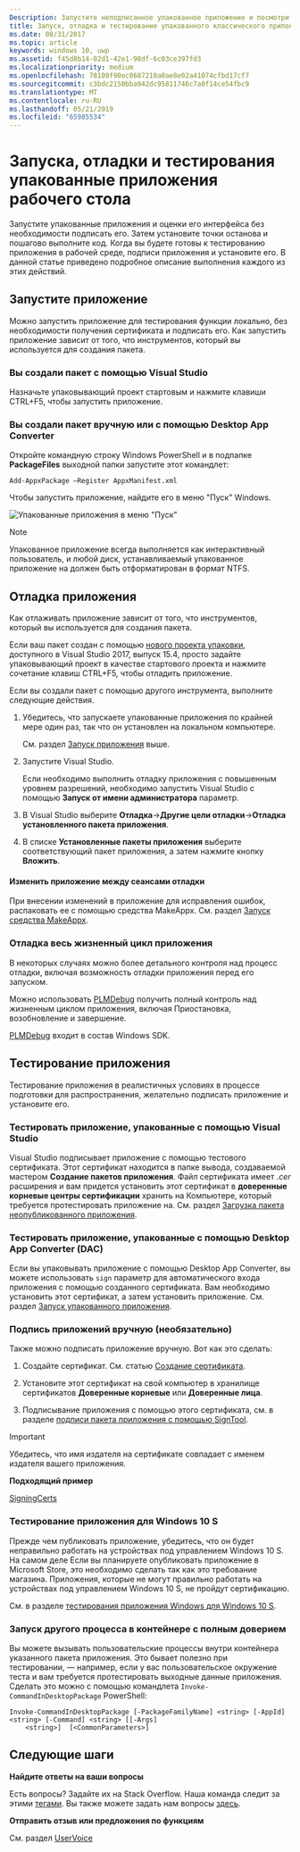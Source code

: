 ```yaml
---
Description: Запустите неподписанное упакованное приложение и посмотрите, как оно выглядит. Затем установите точки останова и пошагово выполните код. Когда будете готовы протестировать приложение в рабочей среде, подпишите его, а затем установите.
title: Запуск, отладка и тестирование упакованного классического приложения (мост для классических приложений)
ms.date: 08/31/2017
ms.topic: article
keywords: windows 10, uwp
ms.assetid: f45d8b14-02d1-42e1-98df-6c03ce397fd3
ms.localizationpriority: medium
ms.openlocfilehash: 78109f90ec0687210a0ae8e02a41074cfbd17cf7
ms.sourcegitcommit: c3bdc2150bba942dc95811746c7a0f14ce54fbc9
ms.translationtype: MT
ms.contentlocale: ru-RU
ms.lasthandoff: 05/21/2019
ms.locfileid: "65985534"
---
```

# <a name="run-debug-and-test-a-packaged-desktop-application"></a>Запуска, отладки и тестирования упакованные приложения рабочего стола

Запустите упакованные приложения и оценки его интерфейса без необходимости подписать его. Затем установите точки останова и пошагово выполните код. Когда вы будете готовы к тестированию приложения в рабочей среде, подписи приложения и установите его. В данной статье приведено подробное описание выполнения каждого из этих действий.

<a id="run-app" />

## <a name="run-your-application"></a>Запустите приложение

Можно запустить приложение для тестирования функции локально, без необходимости получения сертификата и подписать его. Как запустить приложение зависит от того, что инструментов, который вы используется для создания пакета.

### <a name="you-created-the-package-by-using-visual-studio"></a>Вы создали пакет с помощью Visual Studio

Назначьте упаковывающий проект стартовым и нажмите клавиши CTRL+F5, чтобы запустить приложение.

### <a name="you-created-the-package-manually-or-by-using-the-desktop-app-converter"></a>Вы создали пакет вручную или с помощью Desktop App Converter

Откройте командную строку Windows PowerShell и в подпапке **PackageFiles** выходной папки запустите этот командлет:

```
Add-AppxPackage –Register AppxManifest.xml
```
Чтобы запустить приложение, найдите его в меню "Пуск" Windows.

![Упакованные приложения в меню "Пуск"](images/converted-app-installed.png)

> [!NOTE]
> Упакованное приложение всегда выполняется как интерактивный пользователь, и любой диск, устанавливаемый упакованное приложение на должен быть отформатирован в формат NTFS.

## <a name="debug-your-app"></a>Отладка приложения

Как отлаживать приложение зависит от того, что инструментов, который вы используется для создания пакета.

Если ваш пакет создан с помощью [нового проекта упаковки](desktop-to-uwp-packaging-dot-net.md#new-packaging-project), доступного в Visual Studio 2017, выпуск 15.4, просто задайте упаковывающий проект в качестве стартового проекта и нажмите сочетание клавиш CTRL+F5, чтобы отладить приложение.

Если вы создали пакет с помощью другого инструмента, выполните следующие действия.

1. Убедитесь, что запускаете упакованные приложения по крайней мере один раз, так что он установлен на локальном компьютере.

   См. раздел [Запуск приложения](#run-app) выше.

2. Запустите Visual Studio.

   Если необходимо выполнить отладку приложения с повышенным уровнем разрешений, необходимо запустить Visual Studio с помощью **Запуск от имени администратора** параметр.

3. В Visual Studio выберите **Отладка**->**Другие цели отладки**->**Отладка установленного пакета приложения**.

4. В списке **Установленные пакеты приложения** выберите соответствующий пакет приложения, а затем нажмите кнопку **Вложить**.

#### <a name="modify-your-application-in-between-debug-sessions"></a>Изменить приложение между сеансами отладки

При внесении изменений в приложение для исправления ошибок, распаковать ее с помощью средства MakeAppx. См. раздел [Запуск средства MakeAppx](desktop-to-uwp-manual-conversion.md#make-appx).

### <a name="debug-the-entire-application-lifecycle"></a>Отладка весь жизненный цикл приложения

В некоторых случаях можно более детального контроля над процесс отладки, включая возможность отладки приложения перед его запуском.

Можно использовать [PLMDebug](https://msdn.microsoft.com/library/windows/hardware/jj680085(v=vs.85).aspx) получить полный контроль над жизненным циклом приложения, включая Приостановка, возобновление и завершение.

[PLMDebug](https://msdn.microsoft.com/library/windows/hardware/jj680085(v=vs.85).aspx) входит в состав Windows SDK.

## <a name="test-your-app"></a>Тестирование приложения

Тестирование приложения в реалистичных условиях в процессе подготовки для распространения, желательно подписать приложение и установите его.

### <a name="test-an-application-that-you-packaged-by-using-visual-studio"></a>Тестировать приложение, упакованные с помощью Visual Studio

Visual Studio подписывает приложение с помощью тестового сертификата. Этот сертификат находится в папке вывода, создаваемой мастером **Создание пакетов приложения**. Файл сертификата имеет *.cer* расширения и вам придется установить этот сертификат в **доверенные корневые центры сертификации** хранить на Компьютере, который требуется протестировать приложение на. См. раздел [Загрузка пакета неопубликованного приложения](/windows/uwp/packaging/packaging-uwp-apps.md#sideload-your-app-package).

### <a name="test-an-application-that-you-packaged-by-using-the-desktop-app-converter-dac"></a>Тестировать приложение, упакованные с помощью Desktop App Converter (DAC)

Если вы упаковывать приложение с помощью Desktop App Converter, вы можете использовать ``sign`` параметр для автоматического входа приложения с помощью созданного сертификата. Вам необходимо установить этот сертификат, а затем установить приложение. См. раздел [Запуск упакованного приложения](desktop-to-uwp-run-desktop-app-converter.md#run-app).


### <a name="manually-sign-apps-optional"></a>Подпись приложений вручную (необязательно)

Также можно подписать приложение вручную. Вот как это сделать:

1. Создайте сертификат. См. статью [Создание сертификата](/windows/uwp/packaging/create-certificate-package-signing.md).

2. Установите этот сертификат на свой компьютер в хранилище сертификатов **Доверенные корневые** или **Доверенные лица**.

3. Подписывание приложения с помощью этого сертификата, см. в разделе [подписи пакета приложения с помощью SignTool](/windows/uwp/packaging/sign-app-package-using-signtool.md).

  > [!IMPORTANT]
  > Убедитесь, что имя издателя на сертификате совпадает с именем издателя вашего приложения.

**Подходящий пример**

[SigningCerts](https://github.com/Microsoft/DesktopBridgeToUWP-Samples/tree/master/Samples/SigningCerts)


### <a name="test-your-application-for-windows-10-s"></a>Тестирование приложения для Windows 10 S

Прежде чем публиковать приложение, убедитесь, что он будет неправильно работать на устройствах под управлением Windows 10 S. На самом деле Если вы планируете опубликовать приложение в Microsoft Store, это необходимо сделать так как это требование магазина. Приложения, которые не могут правильно работать на устройствах под управлением Windows 10 S, не пройдут сертификацию.

См. в разделе [тестирования приложения Windows для Windows 10 S](desktop-to-uwp-test-windows-s.md).

### <a name="run-another-process-inside-the-full-trust-container"></a>Запуск другого процесса в контейнере с полным доверием

Вы можете вызывать пользовательские процессы внутри контейнера указанного пакета приложения. Это бывает полезно при тестировании, — например, если у вас пользовательское окружение теста и вам требуется протестировать выходные данные приложения. Сделать это можно с помощью командлета ```Invoke-CommandInDesktopPackage``` PowerShell:

```CMD
Invoke-CommandInDesktopPackage [-PackageFamilyName] <string> [-AppId] <string> [-Command] <string> [[-Args]
    <string>]  [<CommonParameters>]
```

## <a name="next-steps"></a>Следующие шаги

**Найдите ответы на ваши вопросы**

Есть вопросы? Задайте их на Stack Overflow. Наша команда следит за этими [тегами](https://stackoverflow.com/questions/tagged/project-centennial+or+desktop-bridge). Вы также можете задать нам вопросы [здесь](https://social.msdn.microsoft.com/Forums/en-US/home?filter=alltypes&sort=relevancedesc&searchTerm=%5BDesktop%20Converter%5D).

**Отправить отзыв или предложения по функциям**

См. раздел [UserVoice](https://wpdev.uservoice.com/forums/110705-universal-windows-platform/category/161895-desktop-bridge-centennial)
